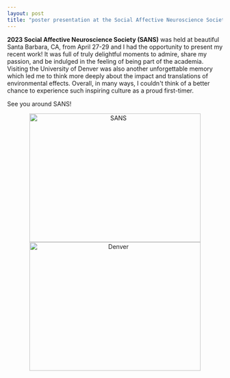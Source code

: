 ```yaml
---
layout: post
title: "poster presentation at the Social Affective Neuroscience Society!"
---
```


**2023 Social Affective Neuroscience Society (SANS)** was held at beautiful Santa Barbara, CA, from April 27-29 and I had the opportunity to present my recent work! 
It was full of truly delightful moments to admire, share my passion, and be indulged in the feeling of being part of the academia.
Visiting the University of Denver was also another unforgettable memory which led me to think more deeply about the impact and translations of environmental effects.
Overall, in many ways, I couldn't think of a better chance to experience such inspiring culture as a proud first-timer. 

See you around SANS! 

<p align="center">
   <img src="https://github.com/suzanpark/suzanpark.github.io/assets/143306172/ac169de7-9b49-4fd1-9f9a-2aaddc8b5846" alt="SANS" width="400" height="300"/> <img src="https://github.com/suzanpark/suzanpark.github.io/assets/143306172/2a87b289-0947-4789-b149-3b4d2241389f" alt="Denver" width="400" height="300"/>
</p>





